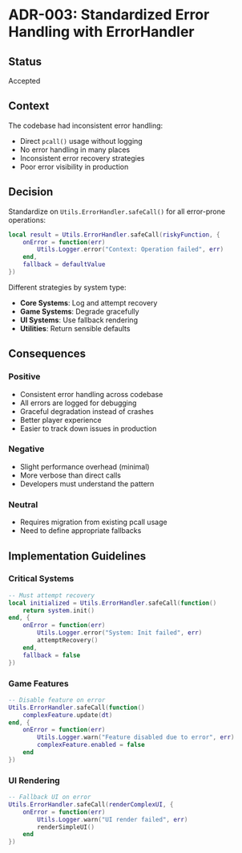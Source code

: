 # ADR-003: Standardized Error Handling with ErrorHandler

## Status
Accepted

## Context
The codebase had inconsistent error handling:
- Direct `pcall()` usage without logging
- No error handling in many places
- Inconsistent error recovery strategies
- Poor error visibility in production

## Decision
Standardize on `Utils.ErrorHandler.safeCall()` for all error-prone operations:

```lua
local result = Utils.ErrorHandler.safeCall(riskyFunction, {
    onError = function(err)
        Utils.Logger.error("Context: Operation failed", err)
    end,
    fallback = defaultValue
})
```

Different strategies by system type:
- **Core Systems**: Log and attempt recovery
- **Game Systems**: Degrade gracefully
- **UI Systems**: Use fallback rendering
- **Utilities**: Return sensible defaults

## Consequences

### Positive
- Consistent error handling across codebase
- All errors are logged for debugging
- Graceful degradation instead of crashes
- Better player experience
- Easier to track down issues in production

### Negative
- Slight performance overhead (minimal)
- More verbose than direct calls
- Developers must understand the pattern

### Neutral
- Requires migration from existing pcall usage
- Need to define appropriate fallbacks

## Implementation Guidelines

### Critical Systems
```lua
-- Must attempt recovery
local initialized = Utils.ErrorHandler.safeCall(function()
    return system.init()
end, {
    onError = function(err)
        Utils.Logger.error("System: Init failed", err)
        attemptRecovery()
    end,
    fallback = false
})
```

### Game Features
```lua
-- Disable feature on error
Utils.ErrorHandler.safeCall(function()
    complexFeature.update(dt)
end, {
    onError = function(err)
        Utils.Logger.warn("Feature disabled due to error", err)
        complexFeature.enabled = false
    end
})
```

### UI Rendering
```lua
-- Fallback UI on error
Utils.ErrorHandler.safeCall(renderComplexUI, {
    onError = function(err)
        Utils.Logger.warn("UI render failed", err)
        renderSimpleUI()
    end
})
```